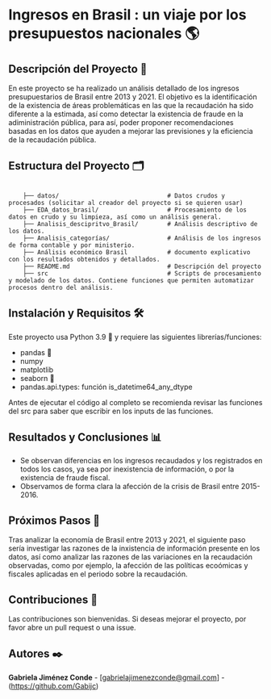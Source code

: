 # **Ingresos en Brasil : un viaje por los presupuestos nacionales 🌎**

## **Descripción del Proyecto 📖**
En este proyecto se ha realizado un análisis detallado de los ingresos presupuestarios de Brasil entre 2013 y 2021. El objetivo es la identificación de la existencia de áreas problemáticas en las que la recaudación ha sido diferente a la estimada, así como detectar la existencia de fraude en la adiministración pública, para así, poder proponer recomendaciones basadas en los datos que ayuden a mejorar las previsiones y la eficiencia de la recaudación pública. 

## **Estructura del Proyecto 🗂️**
```

    ├── datos/                              # Datos crudos y procesados (solicitar al creador del proyecto si se quieren usar)
    ├── EDA_datos_brasil/                   # Procesamiento de los datos en crudo y su limpieza, así como un análisis general.
    ├── Analisis_descipritvo_Brasil/        # Análisis descriptivo de los datos.
    ├── Analisis_categorías/                # Análisis de los ingresos de forma contable y por ministerio.
    ├── Análisis económico Brasil           # documento explicativo con los resultados obtenidos y detallados.
    ├── README.md                           # Descripción del proyecto
    ├── src                                 # Scripts de procesamiento y modelado de los datos. Contiene funciones que permiten automatizar procesos dentro del análisis.

```

## **Instalación y Requisitos 🛠️**

Este proyecto usa Python 3.9 🐍 y requiere las siguientes librerías/funciones:

- pandas 🐼
- numpy
- matplotlib
- seaborn 🌊
- pandas.api.types: función is_datetime64_any_dtype

Antes de ejecutar el código al completo se recomienda revisar las funciones del src para saber que escribir en los inputs de las funciones. 

## **Resultados y Conclusiones 📊**

- Se observan diferencias en los ingresos recaudados y los registrados en todos los casos, ya sea por inexistencia de información, o por la existencia de fraude fiscal.
- Observamos de forma clara la afección de la crisis de Brasil entre 2015-2016.


## **Próximos Pasos 🔄**

Tras analizar la economía de Brasil entre 2013 y 2021, el siguiente paso sería investigar las razones de la inxistencia de información presente en los datos, así como analizar las razones de las variaciones en la recaudación observadas, como por ejemplo, la afección de las políticas ecoómicas y fiscales aplicadas en el periodo sobre la recaudación.
 
## **Contribuciones 🤝**

Las contribuciones son bienvenidas. Si deseas mejorar el proyecto, por favor abre un pull request o una issue.


## **Autores ✒️**
**Gabriela Jiménez Conde** - [gabrielajimenezconde@gmail.com] - (https://github.com/Gabijc)